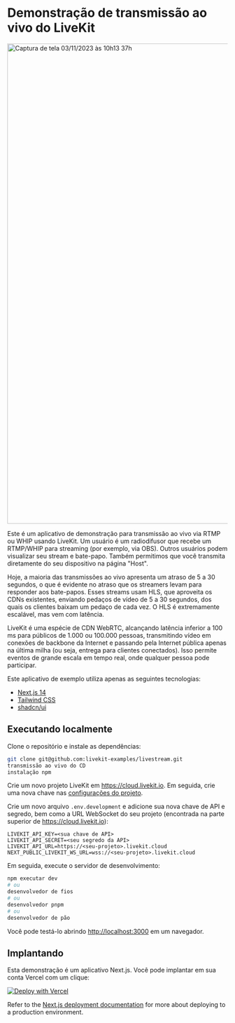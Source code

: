 # Demonstração de transmissão ao vivo do LiveKit

<img width="1095" alt="Captura de tela 03/11/2023 às 10h13 37h" src="https://github.com/livekit/cloud-site/assets/304392/00f28e36-54bd-4b48-84fe -5fc6eb92a309">

Este é um aplicativo de demonstração para transmissão ao vivo via RTMP ou WHIP usando LiveKit. Um usuário é um radiodifusor que recebe um RTMP/WHIP para streaming (por exemplo, via OBS). Outros usuários podem visualizar seu stream e bate-papo. Também permitimos que você transmita diretamente do seu dispositivo na página "Host".

Hoje, a maioria das transmissões ao vivo apresenta um atraso de 5 a 30 segundos, o que é evidente no atraso que os streamers levam para responder aos bate-papos. Esses streams usam HLS, que aproveita os CDNs existentes, enviando pedaços de vídeo de 5 a 30 segundos, dos quais os clientes baixam um pedaço de cada vez. O HLS é extremamente escalável, mas vem com latência.

LiveKit é uma espécie de CDN WebRTC, alcançando latência inferior a 100 ms para públicos de 1.000 ou 100.000 pessoas, transmitindo vídeo em conexões de backbone da Internet e passando pela Internet pública apenas na última milha (ou seja, entrega para clientes conectados). Isso permite eventos de grande escala em tempo real, onde qualquer pessoa pode participar.

Este aplicativo de exemplo utiliza apenas as seguintes tecnologias:

- [Next.js 14](https://nextjs.org)
- [Tailwind CSS](https://tailwindcss.com)
- [shadcn/ui](https://github.com/shadcn/ui)

## Executando localmente

Clone o repositório e instale as dependências:

```bash
git clone git@github.com:livekit-examples/livestream.git
transmissão ao vivo do CD
instalação npm
```

Crie um novo projeto LiveKit em <https://cloud.livekit.io>. Em seguida, crie uma nova chave nas [configurações do projeto](https://cloud.livekit.io/projects/p_/settings/keys).

Crie um novo arquivo `.env.development` e adicione sua nova chave de API e segredo, bem como a URL WebSocket do seu projeto (encontrada na parte superior de <https://cloud.livekit.io>):

```
LIVEKIT_API_KEY=<sua chave de API>
LIVEKIT_API_SECRET=<seu segredo da API>
LIVEKIT_API_URL=https://<seu-projeto>.livekit.cloud
NEXT_PUBLIC_LIVEKIT_WS_URL=wss://<seu-projeto>.livekit.cloud
```

Em seguida, execute o servidor de desenvolvimento:

```bash
npm executar dev
# ou
desenvolvedor de fios
# ou
desenvolvedor pnpm
# ou
desenvolvedor de pão
```

Você pode testá-lo abrindo <http://localhost:3000> em um navegador.

## Implantando

Esta demonstração é um aplicativo Next.js. Você pode implantar em sua conta Vercel com um clique:

[![Deploy with Vercel](https://vercel.com/button)](https://vercel.com/new/clone?repository-url=https%3A%2F%2Fgithub.com%2Flivekit-examples%2Flivestream&env=LIVEKIT_API_KEY,LIVEKIT_API_SECRET,LIVEKIT_API_URL,NEXT_PUBLIC_LIVEKIT_WS_URL&envDescription=Sign%20up%20for%20an%20account%20at%20https%3A%2F%2Fcloud.livekit.io%20and%20create%20an%20API%20key%20in%20the%20Project%20Settings%20UI)

Refer to the [Next.js deployment documentation](https://nextjs.org/docs/deployment) for more about deploying to a production environment.
